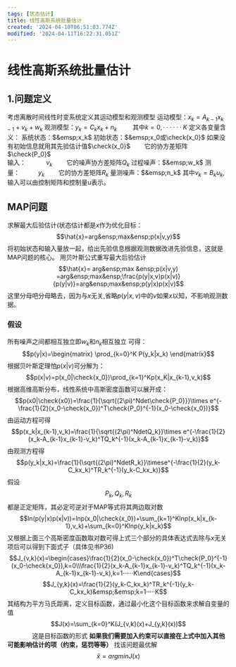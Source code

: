 ```yaml
---
tags: [状态估计]
title: 线性高斯系统批量估计
created: '2024-04-10T06:51:03.774Z'
modified: '2024-04-11T16:22:31.051Z'
---
```


# 线性高斯系统批量估计
## 1.问题定义
考虑离散时间线性时变系统定义其运动模型和观测模型
运动模型：$x_{k}= A_{k-1}x_{k-1}+v_{k}+w_{k}$
观测模型：$y_{k}=C_{k}x_{k}+n_{k}$ &emsp; &emsp;其中$k=0,······K$
定义各变量含义：
系统状态：$&emsp;x_k$
初始状态：$&emsp;x_0或\check{x_0}$ 如果没有初始信息就用其先验估计值$\check{x_0}$    &emsp;&emsp;它的协方差矩阵$\check{P_0}$           
输入：   &emsp;&emsp;&emsp;$v_k$      &emsp;&emsp;它的噪声协方差矩阵$Q_k$
过程噪声：$&emsp;w_k$
测量：&emsp;&emsp;&emsp;$y_k$        &emsp;&emsp;它的协方差矩阵$R_k$
量测噪声：$&emsp;n_k$
其中$v_k=B_ku_k$,输入可以由控制矩阵和控制量u表示。
## MAP问题
求解最大后验估计(状态估计都是$x$作为优化目标：
$$\hat{x}=arg&ensp;max&ensp;p(x|v,y)$$
将初始状态和输入量放一起，给出先验信息根据观测数据改进先验信息，这就是MAP问题的核心。
用贝叶斯公式重写最大后验估计
$$\hat{x}= arg&ensp;max &ensp;p(x|v,y) =arg&ensp;max&ensp;\frac{p(y|x,v)p(x|v)}{p(y|v)}=arg&ensp;max&ensp;p(y|x)p(x|v)$$ 
这里分母吧分母略去，因为与$x$无关,省略$p(y|x,v)$中的$v$如果$x$以知，不影响观测数据。
### 假设
所有噪声之间都相互独立即$w_k$和$n_k$相互独立
可得：
$$p(y|x)=\begin{matrix} \prod_{k=0}^K P(y_k|x_k) \end{matrix}$$
根据贝叶斯定理怕$p(x|v)$可分解为：
$$p(x|v)=p(x_0|\check{x_0})\prod_{k=1}^Kp(x_K|x_{k-1},v_k)$$
根据高维高斯分布，线性系统中高斯密度函数可以展开成：
$$p(x0|\check{x0})=\frac{1}{\sqrt{(2\pi)^Ndet\check{P_0}}}\times e^{-\frac{1}{2}(x_0-\check{x_0})^T\check{P_0}^{-1}(x_0-\check{x_0})}$$
由运动方程可得
$$p(x_k|x_{k-1},v_k)=\frac{1}{\sqrt{(2\pi)^NdetQ_k}}\times e^{-\frac{1}{2}(x_k-A_{k-1}x_{k-1}-v_k)^TQ_k^{-1}(x_k-A_{k-1}x_{k-1}-v_k)}$$
由观测方程得
$$p(y_k|x_k)=\frac{1}{\sqrt{(2\pi)^NdetR_k}}\timese^{-\frac{1}{2}(y_k-C_kx_k)^TR_k^{-1}(y_k-C_kx_k)}$$
假设$$P_k,Q_k,R_k$$都是正定矩阵，其必定可逆对于MAP等式将其两边取对数
$$ln(p(y|x)p(x|v))=lnp(x_0|\check{x_0})+\sum_{k=1}^Klnp(x_k|x_{k-1},v_k)+\sum_{k=0}^Klnp(y_k|x_k)$$
又根据上面三个高斯密度函数取对数可得上式三个部分的具体表达式去除与$x$无关项后可以得到下面式子（具体见书P36)
$$J_{v,k}(x)=\begin{cases}\frac{1}{2}(x_0-\check{x_0})^T\check{P_0}^{-1}(x_0-\check{x_0}),k=0\\\frac{1}{2}(x_k-A_{k-1}x_{k-1}-v_k)^TQ_k^{-1}(x_k-A_{k-1}x_{k-1}-v_k),k=1······K\end{cases}$$
$$J_{y,k}(x)=\frac{1}{2}(y_k-C_kx_k)^TR_k^{-1}(y_k-C_kx_k)&emsp;&emsp;k=1·····K$$
其结构为平方马氏距离，定义目标函数，通过最小化这个目标函数来求解自变量的值
$$J(x)=\sum_{k=0}^K(J_{v,k}(x)+J_{y,k}(x))$$      &emsp;&emsp;&emsp;&emsp;这是目标函数的形式
****如果我们需要加入约束可以直接在上式中加入其他可能影响估计的项（约束，惩罚等等）****
找该问题最优解
$$\hat{x}=argminJ(x)$$

